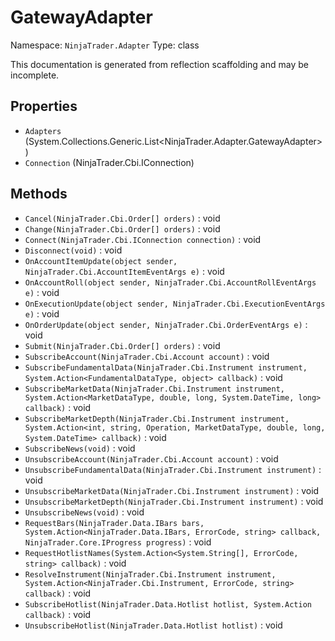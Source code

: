 # GatewayAdapter

Namespace: `NinjaTrader.Adapter`
Type: class

This documentation is generated from reflection scaffolding and may be incomplete.

## Properties
- `Adapters` (System.Collections.Generic.List<NinjaTrader.Adapter.GatewayAdapter>)
- `Connection` (NinjaTrader.Cbi.IConnection)

## Methods
- `Cancel(NinjaTrader.Cbi.Order[] orders)` : void
- `Change(NinjaTrader.Cbi.Order[] orders)` : void
- `Connect(NinjaTrader.Cbi.IConnection connection)` : void
- `Disconnect(void)` : void
- `OnAccountItemUpdate(object sender, NinjaTrader.Cbi.AccountItemEventArgs e)` : void
- `OnAccountRoll(object sender, NinjaTrader.Cbi.AccountRollEventArgs e)` : void
- `OnExecutionUpdate(object sender, NinjaTrader.Cbi.ExecutionEventArgs e)` : void
- `OnOrderUpdate(object sender, NinjaTrader.Cbi.OrderEventArgs e)` : void
- `Submit(NinjaTrader.Cbi.Order[] orders)` : void
- `SubscribeAccount(NinjaTrader.Cbi.Account account)` : void
- `SubscribeFundamentalData(NinjaTrader.Cbi.Instrument instrument, System.Action<FundamentalDataType, object> callback)` : void
- `SubscribeMarketData(NinjaTrader.Cbi.Instrument instrument, System.Action<MarketDataType, double, long, System.DateTime, long> callback)` : void
- `SubscribeMarketDepth(NinjaTrader.Cbi.Instrument instrument, System.Action<int, string, Operation, MarketDataType, double, long, System.DateTime> callback)` : void
- `SubscribeNews(void)` : void
- `UnsubscribeAccount(NinjaTrader.Cbi.Account account)` : void
- `UnsubscribeFundamentalData(NinjaTrader.Cbi.Instrument instrument)` : void
- `UnsubscribeMarketData(NinjaTrader.Cbi.Instrument instrument)` : void
- `UnsubscribeMarketDepth(NinjaTrader.Cbi.Instrument instrument)` : void
- `UnsubscribeNews(void)` : void
- `RequestBars(NinjaTrader.Data.IBars bars, System.Action<NinjaTrader.Data.IBars, ErrorCode, string> callback, NinjaTrader.Core.IProgress progress)` : void
- `RequestHotlistNames(System.Action<System.String[], ErrorCode, string> callback)` : void
- `ResolveInstrument(NinjaTrader.Cbi.Instrument instrument, System.Action<NinjaTrader.Cbi.Instrument, ErrorCode, string> callback)` : void
- `SubscribeHotlist(NinjaTrader.Data.Hotlist hotlist, System.Action callback)` : void
- `UnsubscribeHotlist(NinjaTrader.Data.Hotlist hotlist)` : void
